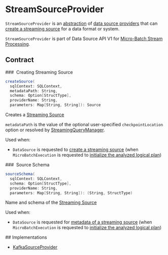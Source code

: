 # StreamSourceProvider

`StreamSourceProvider` is an [abstraction](#contract) of [data source providers](#implementations) that can [create a streaming source](#createSource) for a data format or system.

`StreamSourceProvider` is part of Data Source API V1 for [Micro-Batch Stream Processing](micro-batch-execution/index.md).

## Contract

### <span id="createSource"> Creating Streaming Source

```scala
createSource(
  sqlContext: SQLContext,
  metadataPath: String,
  schema: Option[StructType],
  providerName: String,
  parameters: Map[String, String]): Source
```

Creates a [Streaming Source](Source.md)

`metadataPath` is the value of the optional user-specified `checkpointLocation` option or resolved by [StreamingQueryManager](StreamingQueryManager.md#createQuery).

Used when:

* `DataSource` is requested to [create a streaming source](DataSource.md#createSource) (when `MicroBatchExecution` is requested to [initialize the analyzed logical plan](micro-batch-execution/MicroBatchExecution.md#logicalPlan))

### <span id="sourceSchema"> Source Schema

```scala
sourceSchema(
  sqlContext: SQLContext,
  schema: Option[StructType],
  providerName: String,
  parameters: Map[String, String]): (String, StructType)
```

Name and schema of the [Streaming Source](Source.md)

Used when:

* `DataSource` is requested for [metadata of a streaming source](DataSource.md#sourceSchema) (when `MicroBatchExecution` is requested to [initialize the analyzed logical plan](micro-batch-execution/MicroBatchExecution.md#logicalPlan))

## Implementations

* [KafkaSourceProvider](kafka/KafkaSourceProvider.md)
